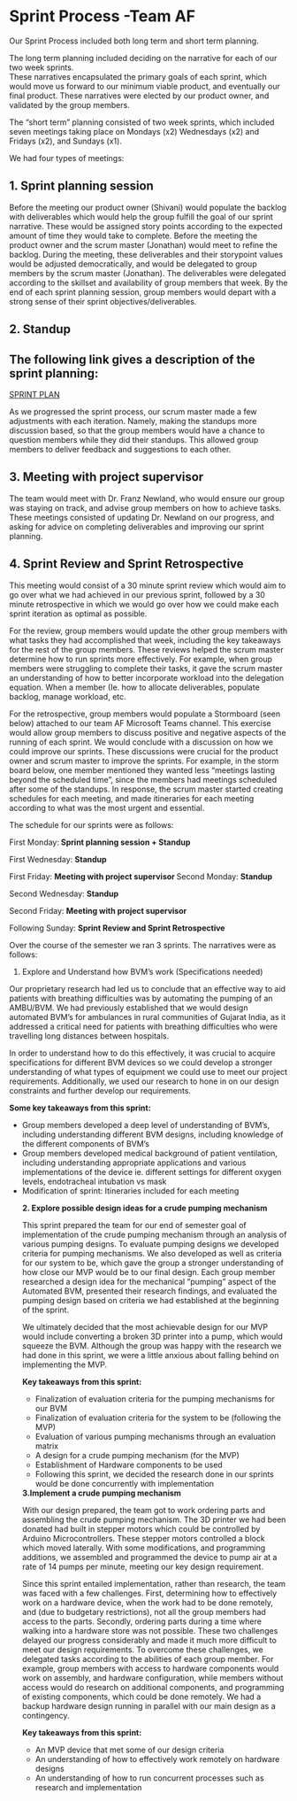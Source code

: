 
<h1>Sprint Process -Team AF</h1>

Our Sprint Process included both long term and short term planning.  

The long term planning included deciding on the narrative for each of our two week sprints.  
These narratives encapsulated the primary goals of each sprint, which would move us forward to our minimum viable product, and eventually our final product.  These narratives were elected by our product owner, and validated by the group members.  

The “short term” planning consisted of two week sprints, which included seven meetings taking place on Mondays (x2) Wednesdays (x2) and Fridays (x2), and Sundays (x1).  

We had four types of meetings:

<h2>1. Sprint planning session </h2>
Before the meeting our product owner (Shivani) would populate the backlog with deliverables which would help the group fulfill the goal of our sprint narrative. These would be assigned story points according to the expected amount of time they would take to complete.  Before the meeting the product owner and the scrum master (Jonathan) would meet to refine the backlog.   During the meeting, these deliverables and their storypoint values would be adjusted democratically, and would be delegated to group members by the scrum master (Jonathan). The deliverables were delegated according to the skillset and availability of group members that week.  By the end of each sprint planning session, group members would depart with a strong sense of their sprint objectives/deliverables. 

<h2>2. Standup</h2>
<h2>The following link gives a description of the sprint planning: </h2>
<a href="https://github.com/SidB16/ENG4000-Team-A-F/blob/main/docs/gate1/sprint-planning.mdl"> SPRINT PLAN </a>

As we progressed the sprint process, our scrum master made a few adjustments with each iteration.  Namely, making the standups more discussion based, so that the group members would have a chance to question members while they did their standups.  This allowed group members to deliver feedback and suggestions to each other.  

<h2>3.  Meeting with project supervisor</h2>
The team would meet with Dr. Franz Newland, who would ensure our group was staying on track, and advise group members on how to achieve tasks.  These meetings consisted of updating Dr. Newland on our progress, and asking for advice on completing deliverables and improving our sprint planning. 

<h2>4. Sprint Review and Sprint Retrospective</h2>
This meeting would consist of a 30 minute sprint review which would aim to go over what we had achieved in our previous sprint, followed by a 30 minute retrospective in which we would go over how we could make each sprint iteration as optimal as possible.  

For the review, group members would update the other group members with what tasks they had accomplished that week, including the key takeaways for the rest of the group members. 
These reviews helped the scrum master determine how to run sprints more effectively.  For example, when group members were struggling to complete their tasks, it gave the scrum master an understanding of how to better incorporate workload into the delegation equation.  When a member   (Ie. how to allocate deliverables, populate backlog, manage workload, etc.  
 

For the retrospective, group members would populate a Stormboard (seen below) attached to our team AF Microsoft Teams channel.  This exercise would allow group members to discuss positive and negative aspects of the running of each sprint. We would conclude with a discussion on how we could improve our sprints.  These discussions were crucial for the product owner and scrum master to improve the sprints.  For example, in the storm board below, one member mentioned they wanted less “meetings lasting beyond the scheduled time”, since the members had meetings scheduled after some of the standups.  In response, the scrum master started creating schedules for each meeting, and made itineraries for each meeting according to what was the most urgent and essential.  




 



The schedule for our sprints were as follows:  

First Monday:<b> Sprint planning session + Standup</b>

First Wednesday: <b>Standup</b>
 
First Friday:  <b>Meeting with project supervisor </b>
Second Monday: <b>Standup</b>

Second Wednesday: <b>Standup</b>

Second Friday:  <b>Meeting with project supervisor</b>

Following Sunday: <b>Sprint Review and Sprint Retrospective</b>

Over the course of the semester we ran 3 sprints. 
The narratives were as follows:

1. Explore and Understand how BVM’s work 
(Specifications needed)

Our proprietary research had led us to conclude that an effective way to aid patients with breathing difficulties was by automating the pumping of an AMBU/BVM.  We had previously established that we would design automated BVM’s for ambulances in rural communities of Gujarat India, as it addressed a critical need for patients with breathing difficulties who were travelling long distances between hospitals.  

In order to understand how to do this effectively, it was crucial to acquire specifications for different BVM devices so we could develop a stronger understanding of what types of equipment we could use to meet our project requirements.  Additionally, we used our research to hone in on our design constraints and further develop our requirements. 

<b>Some key takeaways from this sprint: </b>
<ul>
<li>Group members developed a deep level of understanding of BVM’s, including understanding different BVM designs, including knowledge of the different components of BVM’s</li>
<li>Group members developed medical background of patient ventilation, including understanding appropriate applications and various implementations of the device ie. different settings for different oxygen levels, endotracheal intubation vs mask </li>
 <li>Modification of sprint: Itineraries included for each meeting</li>
     

<b>2. Explore possible design ideas for a crude pumping mechanism</b>

This sprint prepared the team for our end of semester goal of implementation of the crude pumping mechanism through an analysis of various pumping designs.  To evaluate pumping designs we developed criteria for pumping mechanisms.  We also developed as well as criteria for our system to be, which gave the group a stronger understanding of how close our MVP would be to our final design. Each group member researched a design idea for the mechanical “pumping” aspect of the Automated BVM, presented their research findings, and evaluated the pumping design based on criteria we had established at the beginning of the sprint.  

We ultimately decided that the most achievable design for our MVP would include converting a broken 3D printer into a pump, which would squeeze the BVM.   Although the group was happy with the research we had done in this sprint, we were a little anxious about falling behind on implementing the MVP. 

<b>Key takeaways from this sprint:</b> 
<ul>
 <li>Finalization of evaluation criteria for the pumping mechanisms for our BVM</li>
<li>Finalization of evaluation criteria for the system to be (following the MVP)</li>
 <li>Evaluation of various pumping mechanisms through an evaluation matrix</li>
<li>A design for a crude pumping mechanism (for the MVP)</li>
<li>Establishment of Hardware components to be used</li> 
<li>Following this sprint, we decided the research done in our sprints would be done concurrently with implementation</li>
</ul>
<b>3.Implement a crude pumping mechanism</b>

With our design prepared, the team got to work ordering parts and assembling the crude pumping mechanism.  The 3D printer we had been donated had built in stepper motors which could be controlled by Arduino Microcontrollers.  These stepper motors controlled a block which moved laterally.  With some modifications, and programming additions, we assembled and programmed the device to pump air at a rate of 14 pumps per minute, meeting our key design requirement.  

Since this sprint entailed implementation, rather than research, the team was faced with a few challenges.  First, determining how to effectively work on a hardware device, when the work had to be done remotely, and (due to budgetary restrictions), not all the group members had access to the parts.  Secondly, ordering parts during a time where walking into a hardware store was not possible.  These two challenges delayed our progress considerably and made it much more difficult to meet our design requirements. To overcome these challenges, we delegated tasks according to the abilities of each group member.  For example, group members with access to hardware components would work on assembly, and hardware configuration, while members without access would do research on additional components, and programming of existing components, which could be done remotely. We had a backup hardware design running in parallel with our main design as a contingency.  


 <b>Key takeaways from this sprint: </b>
<ul>
<li>An MVP device that met some of our design criteria</li>
<li>An understanding of how to effectively work remotely on hardware designs</li>
<li>An understanding of how to run concurrent processes such as research and implementation </li>
</ul>




